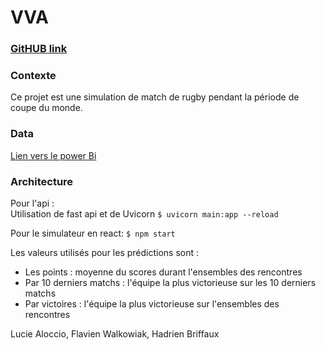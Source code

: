 # VVA

### [GitHUB link](https://github.com/m1k0t0f667/vva)

### Contexte

Ce projet est une simulation de match de rugby pendant la période de coupe du monde.

### Data

[Lien vers le power Bi](https://app.powerbi.com/groups/me/reports/cd52148d-2ce1-4b7a-9a8e-803b323464ae/ReportSection4e87dd358444dc8e19ec?experience=power-bi)

### Architecture

Pour l'api :  
Utilisation de fast api et de Uvicorn
`$ uvicorn main:app --reload`

Pour le simulateur en react:
`$ npm start`

Les valeurs utilisés pour les prédictions sont :

- Les points : moyenne du scores durant l'ensembles des rencontres
- Par 10 derniers matchs : l'équipe la plus victorieuse sur les 10 derniers matchs
- Par victoires : l'équipe la plus victorieuse sur l'ensembles des rencontres

Lucie Aloccio, Flavien Walkowiak, Hadrien Briffaux
